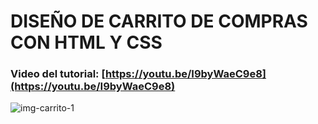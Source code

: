 # DISEÑO DE CARRITO DE COMPRAS CON HTML Y CSS
### Video del tutorial: [https://youtu.be/I9byWaeC9e8](https://youtu.be/I9byWaeC9e8)

![img-carrito-1](https://user-images.githubusercontent.com/85034795/232850508-4f58a2a4-194b-41ab-8e64-4db9e18904bd.jpg)

